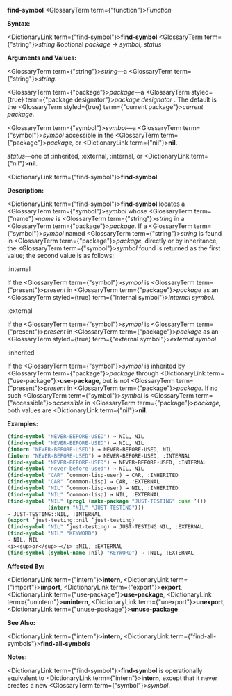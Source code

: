 **find-symbol** <GlossaryTerm  term={"function"}><i>Function</i></GlossaryTerm> 



**Syntax:** 



<DictionaryLink  term={"find-symbol"}><b>find-symbol</b></DictionaryLink> <GlossaryTerm  term={"string"}><i>string</i></GlossaryTerm> &amp;optional *package → symbol, status* 



**Arguments and Values:** 



<GlossaryTerm  term={"string"}><i>string</i></GlossaryTerm>—a <GlossaryTerm  term={"string"}><i>string</i></GlossaryTerm>. 



<GlossaryTerm  term={"package"}><i>package</i></GlossaryTerm>—a <GlossaryTerm styled={true} term={"package designator"}><i>package designator</i></GlossaryTerm> . The default is the <GlossaryTerm styled={true} term={"current package"}><i>current package</i></GlossaryTerm>. 



<GlossaryTerm  term={"symbol"}><i>symbol</i></GlossaryTerm>—a <GlossaryTerm  term={"symbol"}><i>symbol</i></GlossaryTerm> accessible in the <GlossaryTerm  term={"package"}><i>package</i></GlossaryTerm>, or <DictionaryLink  term={"nil"}><b>nil</b></DictionaryLink>. 



*status*—one of :inherited, :external, :internal, or <DictionaryLink  term={"nil"}><b>nil</b></DictionaryLink>. 







 



 



<DictionaryLink  term={"find-symbol"}><b>find-symbol</b></DictionaryLink> 



**Description:** 



<DictionaryLink  term={"find-symbol"}><b>find-symbol</b></DictionaryLink> locates a <GlossaryTerm  term={"symbol"}><i>symbol</i></GlossaryTerm> whose <GlossaryTerm  term={"name"}><i>name</i></GlossaryTerm> is <GlossaryTerm  term={"string"}><i>string</i></GlossaryTerm> in a <GlossaryTerm  term={"package"}><i>package</i></GlossaryTerm>. If a <GlossaryTerm  term={"symbol"}><i>symbol</i></GlossaryTerm> named <GlossaryTerm  term={"string"}><i>string</i></GlossaryTerm> is found in <GlossaryTerm  term={"package"}><i>package</i></GlossaryTerm>, directly or by inheritance, the <GlossaryTerm  term={"symbol"}><i>symbol</i></GlossaryTerm> found is returned as the first value; the second value is as follows: 



:internal 



If the <GlossaryTerm  term={"symbol"}><i>symbol</i></GlossaryTerm> is <GlossaryTerm  term={"present"}><i>present</i></GlossaryTerm> in <GlossaryTerm  term={"package"}><i>package</i></GlossaryTerm> as an <GlossaryTerm styled={true} term={"internal symbol"}><i>internal symbol</i></GlossaryTerm>. 



:external 



If the <GlossaryTerm  term={"symbol"}><i>symbol</i></GlossaryTerm> is <GlossaryTerm  term={"present"}><i>present</i></GlossaryTerm> in <GlossaryTerm  term={"package"}><i>package</i></GlossaryTerm> as an <GlossaryTerm styled={true} term={"external symbol"}><i>external symbol</i></GlossaryTerm>. 



:inherited 



If the <GlossaryTerm  term={"symbol"}><i>symbol</i></GlossaryTerm> is inherited by <GlossaryTerm  term={"package"}><i>package</i></GlossaryTerm> through <DictionaryLink  term={"use-package"}><b>use-package</b></DictionaryLink>, but is not <GlossaryTerm  term={"present"}><i>present</i></GlossaryTerm> in <GlossaryTerm  term={"package"}><i>package</i></GlossaryTerm>. If no such <GlossaryTerm  term={"symbol"}><i>symbol</i></GlossaryTerm> is <GlossaryTerm  term={"accessible"}><i>accessible</i></GlossaryTerm> in <GlossaryTerm  term={"package"}><i>package</i></GlossaryTerm>, both values are <DictionaryLink  term={"nil"}><b>nil</b></DictionaryLink>. 



**Examples:**
```lisp
(find-symbol "NEVER-BEFORE-USED") → NIL, NIL 
(find-symbol "NEVER-BEFORE-USED") → NIL, NIL 
(intern "NEVER-BEFORE-USED") → NEVER-BEFORE-USED, NIL 
(intern "NEVER-BEFORE-USED") → NEVER-BEFORE-USED, :INTERNAL 
(find-symbol "NEVER-BEFORE-USED") → NEVER-BEFORE-USED, :INTERNAL 
(find-symbol "never-before-used") → NIL, NIL 
(find-symbol "CAR" ’common-lisp-user) → CAR, :INHERITED 
(find-symbol "CAR" ’common-lisp) → CAR, :EXTERNAL 
(find-symbol "NIL" ’common-lisp-user) → NIL, :INHERITED 
(find-symbol "NIL" ’common-lisp) → NIL, :EXTERNAL 
(find-symbol "NIL" (prog1 (make-package "JUST-TESTING" :use ’()) 
		     (intern "NIL" "JUST-TESTING"))) 
→ JUST-TESTING::NIL, :INTERNAL 
(export ’just-testing::nil ’just-testing) 
(find-symbol "NIL" ’just-testing) → JUST-TESTING:NIL, :EXTERNAL 
(find-symbol "NIL" "KEYWORD") 
→ NIL, NIL 
<i><sup>or</sup>→</i> :NIL, :EXTERNAL 
(find-symbol (symbol-name :nil) "KEYWORD") → :NIL, :EXTERNAL 
```
**Affected By:** 



<DictionaryLink  term={"intern"}><b>intern</b></DictionaryLink>, <DictionaryLink  term={"import"}><b>import</b></DictionaryLink>, <DictionaryLink  term={"export"}><b>export</b></DictionaryLink>, <DictionaryLink  term={"use-package"}><b>use-package</b></DictionaryLink>, <DictionaryLink  term={"unintern"}><b>unintern</b></DictionaryLink>, <DictionaryLink  term={"unexport"}><b>unexport</b></DictionaryLink>, <DictionaryLink  term={"unuse-package"}><b>unuse-package</b></DictionaryLink> 



**See Also:** 



<DictionaryLink  term={"intern"}><b>intern</b></DictionaryLink>, <DictionaryLink  term={"find-all-symbols"}><b>find-all-symbols</b></DictionaryLink> 







 



 



**Notes:** 



<DictionaryLink  term={"find-symbol"}><b>find-symbol</b></DictionaryLink> is operationally equivalent to <DictionaryLink  term={"intern"}><b>intern</b></DictionaryLink>, except that it never creates a new <GlossaryTerm  term={"symbol"}><i>symbol</i></GlossaryTerm>. 